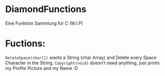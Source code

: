# DiamondFunctions
Eine Funktion Sammlung für C (W.I.P)

# Fuctions:
`DeleteSpace(char[])` wants a String (char Array) and Delete every Space Character in the String.
`Copyright(void)` doesn't need anything, just prints my Profile Picture and my Name :D
